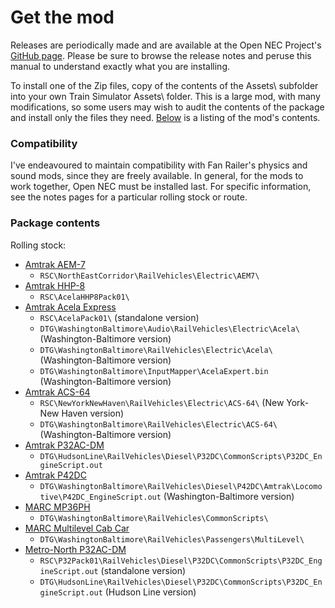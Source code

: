# Get the mod

Releases are periodically made and are available at the Open NEC Project's [GitHub page](https://github.com/YoRyan/open-nec/releases). Please be sure to browse the release notes and peruse this manual to understand exactly what you are installing.

To install one of the Zip files, copy of the contents of the Assets\ subfolder into your own Train Simulator Assets\ folder. This is a large mod, with many modifications, so some users may wish to audit the contents of the package and install only the files they need. [Below](#package-contents) is a listing of the mod's contents.

### Compatibility

I've endeavoured to maintain compatibility with Fan Railer's physics and sound mods, since they are freely available. In general, for the mods to work together, Open NEC must be installed last. For specific information, see the notes pages for a particular rolling stock or route.

### Package contents

Rolling stock:

- [Amtrak AEM-7](/for-players/amtrak-aem7)
    - `RSC\NorthEastCorridor\RailVehicles\Electric\AEM7\`
- [Amtrak HHP-8](/for-players/amtrak-hhp8)
    - `RSC\AcelaHHP8Pack01\`
- [Amtrak Acela Express](/for-players/amtrak-acela)
    - `RSC\AcelaPack01\` (standalone version)
    - `DTG\WashingtonBaltimore\Audio\RailVehicles\Electric\Acela\` (Washington-Baltimore version)
    - `DTG\WashingtonBaltimore\RailVehicles\Electric\Acela\` (Washington-Baltimore version)
    - `DTG\WashingtonBaltimore\InputMapper\AcelaExpert.bin` (Washington-Baltimore version)
- [Amtrak ACS-64](/for-players/amtrak-acs64)
    - `RSC\NewYorkNewHaven\RailVehicles\Electric\ACS-64\` (New York-New Haven version)
    - `DTG\WashingtonBaltimore\RailVehicles\Electric\ACS-64\` (Washington-Baltimore version)
- [Amtrak P32AC-DM](/for-players/amtrak-p32)
    - `DTG\HudsonLine\RailVehicles\Diesel\P32DC\CommonScripts\P32DC_EngineScript.out`
- [Amtrak P42DC](/for-players/amtrak-p42)
    - `DTG\WashingtonBaltimore\RailVehicles\Diesel\P42DC\Amtrak\Locomotive\P42DC_EngineScript.out` (Washington-Baltimore version)
- [MARC MP36PH](/for-players/marc-mp36ph)
    - `DTG\WashingtonBaltimore\RailVehicles\CommonScripts\`
- [MARC Multilevel Cab Car](/for-players/marc-multilevel)
    - `DTG\WashingtonBaltimore\RailVehicles\Passengers\MultiLevel\`
- [Metro-North P32AC-DM](/for-players/mta-p32)
    - `RSC\P32Pack01\RailVehicles\Diesel\P32DC\CommonScripts\P32DC_EngineScript.out` (standalone version)
    - `DTG\HudsonLine\RailVehicles\Diesel\P32DC\CommonScripts\P32DC_EngineScript.out` (Hudson Line version)